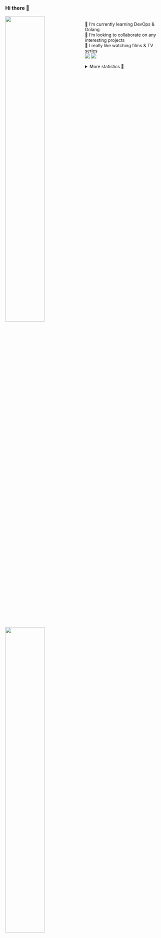 ### Hi there 👋


[<img align="left" width="50%" src="https://github-readme-stats.vercel.app/api?username=rufusnufus&hide=issues&show_icons=true&count_private=true&theme=transparent&title_color=FF6F40&text_color=FBF9F8&icon_color=F48242&hide_border=true&hide_title=true#gh-dark-mode-only">](https://metrics.lecoq.io/rufusnufus#gh-dark-mode-only)
[<img align="left" width="50%" src="https://github-readme-stats.vercel.app/api?username=rufusnufus&hide=issues&show_icons=true&count_private=true&theme=transparent&title_color=FF6533&text_color=4D4644&icon_color=FF8038&hide_border=true&hide_title=true#gh-light-mode-only">](https://metrics.lecoq.io/rufusnufus#gh-light-mode-only)

<p>
  <br>
  🌱 I’m currently learning DevOps & Golang</br>
  👯 I’m looking to collaborate on any interesting projects</br>
  🎥 I really like watching films & TV series</br>
  <a href="https://linkedin.com/in/rufusnufus"><img src="https://img.shields.io/badge/linkedin-0077B5.svg?style=for-the-badge&logo=linkedin&logoColor=white"/></a>
  <a href="https://t.me/rufusnufus"><img src="https://img.shields.io/badge/-telegram-black?style=for-the-badge&color=blue&logo=telegram"/></a>
</p>

<p text-align="left">
<details>
  <summary>More statistics 👀</summary><br/>

<!--START_SECTION:waka-->
![Code Time](http://img.shields.io/badge/Code%20Time-737%20hrs%2048%20mins-blue)

![Profile Views](http://img.shields.io/badge/Profile%20Views-0-blue)

**I'm an Early 🐤** 

```text
🌞 Morning                13321 commits       ██████░░░░░░░░░░░░░░░░░░░   22.77 % 
🌆 Daytime                33645 commits       ██████████████░░░░░░░░░░░   57.52 % 
🌃 Evening                10367 commits       ████░░░░░░░░░░░░░░░░░░░░░   17.72 % 
🌙 Night                  1157 commits        ░░░░░░░░░░░░░░░░░░░░░░░░░   01.98 % 
```
📅 **I'm Most Productive on Monday** 

```text
Monday                   12488 commits       █████░░░░░░░░░░░░░░░░░░░░   21.35 % 
Tuesday                  11123 commits       █████░░░░░░░░░░░░░░░░░░░░   19.02 % 
Wednesday                11915 commits       █████░░░░░░░░░░░░░░░░░░░░   20.37 % 
Thursday                 11487 commits       █████░░░░░░░░░░░░░░░░░░░░   19.64 % 
Friday                   9712 commits        ████░░░░░░░░░░░░░░░░░░░░░   16.60 % 
Saturday                 1168 commits        ░░░░░░░░░░░░░░░░░░░░░░░░░   02.00 % 
Sunday                   597 commits         ░░░░░░░░░░░░░░░░░░░░░░░░░   01.02 % 
```


📊 **This Week I Spent My Time On** 

```text
💬 Programming Languages: 
HCL                      10 hrs 51 mins      ██████████████████░░░░░░░   70.11 % 
Terraform                2 hrs 48 mins       █████░░░░░░░░░░░░░░░░░░░░   18.08 % 
Other                    1 hr 13 mins        ██░░░░░░░░░░░░░░░░░░░░░░░   07.95 % 
YAML                     27 mins             █░░░░░░░░░░░░░░░░░░░░░░░░   02.97 % 
Bash                     6 mins              ░░░░░░░░░░░░░░░░░░░░░░░░░   00.69 % 

🔥 Editors: 
VS Code                  14 hrs 24 mins      ███████████████████████░░   93.03 % 
iTerm2                   1 hr 4 mins         ██░░░░░░░░░░░░░░░░░░░░░░░   06.97 % 
```

**I Mostly Code in Go** 

```text
Go                       39 repos            █████░░░░░░░░░░░░░░░░░░░░   20.97 % 
Python                   17 repos            ██░░░░░░░░░░░░░░░░░░░░░░░   09.14 % 
Smarty                   12 repos            ██░░░░░░░░░░░░░░░░░░░░░░░   06.45 % 
HCL                      9 repos             █░░░░░░░░░░░░░░░░░░░░░░░░   04.84 % 
Kotlin                   8 repos             █░░░░░░░░░░░░░░░░░░░░░░░░   04.30 % 
```




 Last Updated on 29/03/2024 01:08:32 UTC
<!--END_SECTION:waka-->

</details>
</p>
